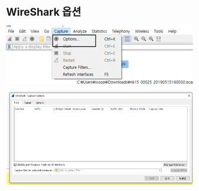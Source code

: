 # WireShark 옵션

![](../../../.gitbook/assets/kakaotalk_image_2021-01-15-00-15-15.png)

![](../../../.gitbook/assets/kakaotalk_image_2021-01-15-00-15-19.png)

